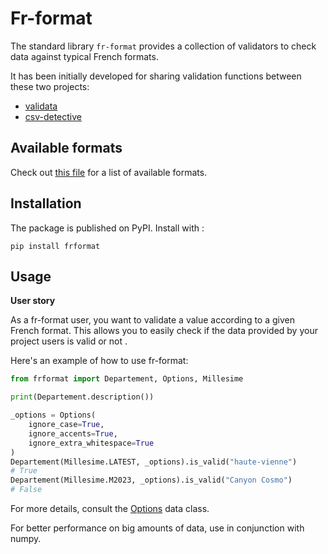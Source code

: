 # Fr-format

The standard library `fr-format` provides a collection of validators to check data against typical French formats.

It has been initially developed for sharing validation functions between these two projects:

* [validata](https://gitlab.com/validata-table)
* [csv-detective](https://github.com/datagouv/csv-detective)

## Available formats

Check out [this file](./docs/formats.md) for a list of available formats.

## Installation

The package is published on PyPI. Install with :

`pip install frformat`

## Usage 

**User story**

As a fr-format user, you want to validate a value according to a given French format. This allows you to easily check if the data provided by your project users is valid or not .

Here's an example of how to use fr-format:
```python
from frformat import Departement, Options, Millesime

print(Departement.description())

_options = Options(
    ignore_case=True,
    ignore_accents=True,
    ignore_extra_whitespace=True
)
Departement(Millesime.LATEST, _options).is_valid("haute-vienne")
# True
Departement(Millesime.M2023, _options).is_valid("Canyon Cosmo")
# False
```
For more details, consult the [Options](./src/frformat/options.py) data class.

For better performance on big amounts of data, use in conjunction with numpy.

